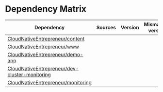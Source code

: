 # Dependency Matrix

Dependency | Sources | Version | Mismatched versions
---------- | ------- | ------- | -------------------
[CloudNativeEntrepreneur/content](https://github.com/CloudNativeEntrepreneur/content.git) |  | []() | 
[CloudNativeEntrepreneur/www](https://github.com/CloudNativeEntrepreneur/www.git) |  | []() | 
[CloudNativeEntrepreneur/demo-app](https://github.com/CloudNativeEntrepreneur/demo-app.git) |  | []() | 
[CloudNativeEntrepreneur/dev-cluster-monitoring](https://github.com/CloudNativeEntrepreneur/dev-cluster-monitoring.git) |  | []() | 
[CloudNativeEntrepreneur/monitoring](https://github.com/CloudNativeEntrepreneur/monitoring.git) |  | []() | 
